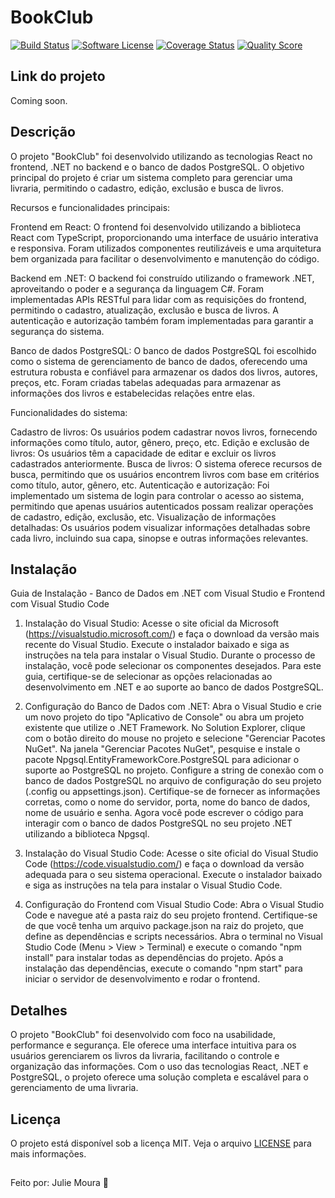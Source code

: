 # BookClub

[![Build Status](https://img.shields.io/travis/user/repo/master.svg?style=flat-square)](https://travis-ci.org/user/repo)
[![Software License](https://img.shields.io/badge/license-MIT-brightgreen.svg?style=flat-square)](LICENSE.md)
[![Coverage Status](https://img.shields.io/scrutinizer/coverage/g/user/repo.svg?style=flat-square)](https://scrutinizer-ci.com/g/user/repo/code-structure)
[![Quality Score](https://img.shields.io/scrutinizer/g/user/repo.svg?style=flat-square)](https://scrutinizer-ci.com/g/user/repo)

## Link do projeto

Coming soon.

## Descrição

O projeto "BookClub" foi desenvolvido utilizando as tecnologias React no frontend, .NET no backend e o banco de dados PostgreSQL. O objetivo principal do projeto é criar um sistema completo para gerenciar uma livraria, permitindo o cadastro, edição, exclusão e busca de livros.

Recursos e funcionalidades principais:

Frontend em React: O frontend foi desenvolvido utilizando a biblioteca React com TypeScript, proporcionando uma interface de usuário interativa e responsiva. Foram utilizados componentes reutilizáveis e uma arquitetura bem organizada para facilitar o desenvolvimento e manutenção do código.

Backend em .NET: O backend foi construído utilizando o framework .NET, aproveitando o poder e a segurança da linguagem C#. Foram implementadas APIs RESTful para lidar com as requisições do frontend, permitindo o cadastro, atualização, exclusão e busca de livros. A autenticação e autorização também foram implementadas para garantir a segurança do sistema.

Banco de dados PostgreSQL: O banco de dados PostgreSQL foi escolhido como o sistema de gerenciamento de banco de dados, oferecendo uma estrutura robusta e confiável para armazenar os dados dos livros, autores, preços, etc. Foram criadas tabelas adequadas para armazenar as informações dos livros e estabelecidas relações entre elas.

Funcionalidades do sistema:

Cadastro de livros: Os usuários podem cadastrar novos livros, fornecendo informações como título, autor, gênero, preço, etc.
Edição e exclusão de livros: Os usuários têm a capacidade de editar e excluir os livros cadastrados anteriormente.
Busca de livros: O sistema oferece recursos de busca, permitindo que os usuários encontrem livros com base em critérios como título, autor, gênero, etc.
Autenticação e autorização: Foi implementado um sistema de login para controlar o acesso ao sistema, permitindo que apenas usuários autenticados possam realizar operações de cadastro, edição, exclusão, etc.
Visualização de informações detalhadas: Os usuários podem visualizar informações detalhadas sobre cada livro, incluindo sua capa, sinopse e outras informações relevantes.

## Instalação

Guia de Instalação - Banco de Dados em .NET com Visual Studio e Frontend com Visual Studio Code

1. Instalação do Visual Studio:
Acesse o site oficial da Microsoft (https://visualstudio.microsoft.com/) e faça o download da versão mais recente do Visual Studio.
Execute o instalador baixado e siga as instruções na tela para instalar o Visual Studio.
Durante o processo de instalação, você pode selecionar os componentes desejados. Para este guia, certifique-se de selecionar as opções relacionadas ao desenvolvimento em .NET e ao suporte ao banco de dados PostgreSQL.

2. Configuração do Banco de Dados com .NET:
Abra o Visual Studio e crie um novo projeto do tipo "Aplicativo de Console" ou abra um projeto existente que utilize o .NET Framework.
No Solution Explorer, clique com o botão direito do mouse no projeto e selecione "Gerenciar Pacotes NuGet".
Na janela "Gerenciar Pacotes NuGet", pesquise e instale o pacote Npgsql.EntityFrameworkCore.PostgreSQL para adicionar o suporte ao PostgreSQL no projeto.
Configure a string de conexão com o banco de dados PostgreSQL no arquivo de configuração do seu projeto (.config ou appsettings.json). Certifique-se de fornecer as informações corretas, como o nome do servidor, porta, nome do banco de dados, nome de usuário e senha.
Agora você pode escrever o código para interagir com o banco de dados PostgreSQL no seu projeto .NET utilizando a biblioteca Npgsql.

3. Instalação do Visual Studio Code:
Acesse o site oficial do Visual Studio Code (https://code.visualstudio.com/) e faça o download da versão adequada para o seu sistema operacional.
Execute o instalador baixado e siga as instruções na tela para instalar o Visual Studio Code.

4. Configuração do Frontend com Visual Studio Code:
Abra o Visual Studio Code e navegue até a pasta raiz do seu projeto frontend.
Certifique-se de que você tenha um arquivo package.json na raiz do projeto, que define as dependências e scripts necessários.
Abra o terminal no Visual Studio Code (Menu > View > Terminal) e execute o comando "npm install" para instalar todas as dependências do projeto.
Após a instalação das dependências, execute o comando "npm start" para iniciar o servidor de desenvolvimento e rodar o frontend.

## Detalhes

O projeto "BookClub" foi desenvolvido com foco na usabilidade, performance e segurança. Ele oferece uma interface intuitiva para os usuários gerenciarem os livros da livraria, facilitando o controle e organização das informações. Com o uso das tecnologias React, .NET e PostgreSQL, o projeto oferece uma solução completa e escalável para o gerenciamento de uma livraria.

## Licença

O projeto está disponível sob a licença MIT. Veja o arquivo [LICENSE](LICENSE.md) para mais informações.

##
Feito por: Julie Moura 💛
